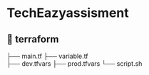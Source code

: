 # TechEazyassisment
## 📁 terraform
 ├── main.tf 
 ├── variable.tf  
 ├── dev.tfvars
 ├── prod.tfvars
 └── script.sh






  

